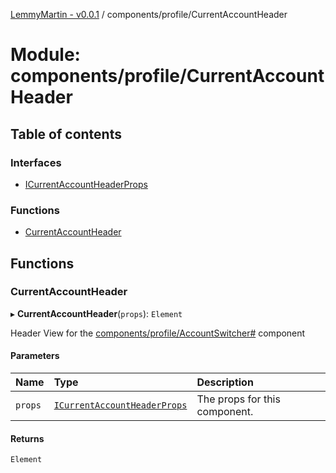 [LemmyMartin - v0.0.1](../README.md) / components/profile/CurrentAccountHeader

# Module: components/profile/CurrentAccountHeader

## Table of contents

### Interfaces

- [ICurrentAccountHeaderProps](../interfaces/components_profile_CurrentAccountHeader.ICurrentAccountHeaderProps.md)

### Functions

- [CurrentAccountHeader](components_profile_CurrentAccountHeader.md#currentaccountheader)

## Functions

### CurrentAccountHeader

▸ **CurrentAccountHeader**(`props`): `Element`

Header View for the [components/profile/AccountSwitcher#](components_profile_CurrentAccountHeader.md)
component

#### Parameters

| Name | Type | Description |
| :------ | :------ | :------ |
| `props` | [`ICurrentAccountHeaderProps`](../interfaces/components_profile_CurrentAccountHeader.ICurrentAccountHeaderProps.md) | The props for this component. |

#### Returns

`Element`
